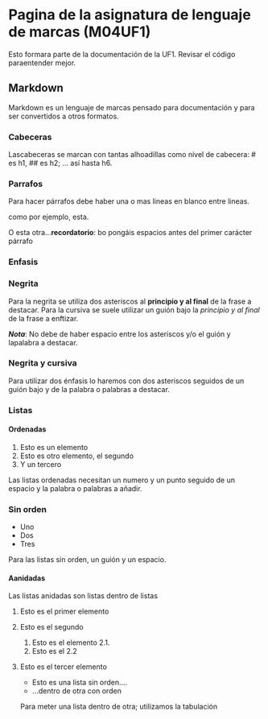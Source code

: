 # Pagina de la asignatura de lenguaje de marcas (M04UF1)

Esto formara parte de la documentación de la UF1. Revisar el código paraentender mejor.

## Markdown

Markdown es un lenguaje de marcas pensado para documentación y para ser convertidos a otros formatos.

### Cabeceras 

Lascabeceras se marcan con tantas alhoadillas como nivel de cabecera: # es h1, ## es h2; ... así hasta h6.

### Parrafos

Para hacer párrafos debe haber una o  mas lineas en blanco entre lineas.

como por ejemplo, esta.

O esta otra...**recordatorio**: bo pongáis espacios antes del primer carácter párrafo

### Enfasis

### Negrita

Para la negrita se utiliza dos asteriscos al **principio y al final** de la frase a destacar.
Para la cursiva se suele utilizar un guión bajo la _principio y al final_ de la frase a enftizar.

**_Nota_**: No debe de haber espacio entre los asteriscos y/o el guión y lapalabra a destacar.

### Negrita y cursiva

Para utilizar dos énfasis lo haremos con dos asteriscos seguidos de un guión bajo y de la palabra o palabras a destacar.

### Listas

#### Ordenadas
1. Esto es un elemento
2. Esto es otro elemento, el segundo
3. Y un tercero

Las listas ordenadas necesitan un numero y un punto seguido de un espacio y la palabra o palabras a añadir.

### Sin orden

- Uno
- Dos
- Tres

Para las listas sin orden, un guión y un espacio.

#### Aanidadas

Las listas anidadas son listas dentro de listas

1. Esto es el primer elemento
2. Esto es el segundo
	1. Esto es el elemento 2.1.
	2. Esto es el 2.2
3. Esto es el tercer elemento
	- Esto es una lista sin orden....
	- ...dentro de otra con orden

	Para meter una lista dentro de otra; utilizamos la tabulación
